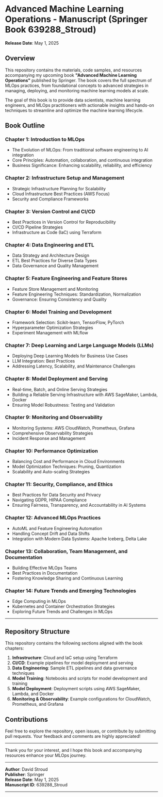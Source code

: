 # Advanced Machine Learning Operations - Manuscript (Springer Book 639288_Stroud)

**Release Date**: May 1, 2025

## Overview

This repository contains the materials, code samples, and resources accompanying my upcoming book **"Advanced Machine Learning Operations"** published by Springer. The book covers the full spectrum of MLOps practices, from foundational concepts to advanced strategies in managing, deploying, and monitoring machine learning models at scale.

The goal of this book is to provide data scientists, machine learning engineers, and MLOps practitioners with actionable insights and hands-on techniques to streamline and optimize the machine learning lifecycle.

## Book Outline

### Chapter 1: Introduction to MLOps

- The Evolution of MLOps: From traditional software engineering to AI integration
- Core Principles: Automation, collaboration, and continuous integration
- Business Significance: Enhancing scalability, reliability, and efficiency

### Chapter 2: Infrastructure Setup and Management

- Strategic Infrastructure Planning for Scalability
- Cloud Infrastructure Best Practices (AWS Focus)
- Security and Compliance Frameworks

### Chapter 3: Version Control and CI/CD

- Best Practices in Version Control for Reproducibility
- CI/CD Pipeline Strategies
- Infrastructure as Code (IaC) using Terraform

### Chapter 4: Data Engineering and ETL

- Data Strategy and Architecture Design
- ETL Best Practices for Diverse Data Types
- Data Governance and Quality Management

### Chapter 5: Feature Engineering and Feature Stores

- Feature Store Management and Monitoring
- Feature Engineering Techniques: Standardization, Normalization
- Governance: Ensuring Consistency and Quality

### Chapter 6: Model Training and Development

- Framework Selection: Scikit-learn, TensorFlow, PyTorch
- Hyperparameter Optimization Strategies
- Experiment Management with MLflow

### Chapter 7: Deep Learning and Large Language Models (LLMs)

- Deploying Deep Learning Models for Business Use Cases
- LLM Integration: Best Practices
- Addressing Latency, Scalability, and Maintenance Challenges

### Chapter 8: Model Deployment and Serving

- Real-time, Batch, and Online Serving Strategies
- Building a Reliable Serving Infrastructure with AWS SageMaker, Lambda, Docker
- Ensuring Model Robustness: Testing and Validation

### Chapter 9: Monitoring and Observability

- Monitoring Systems: AWS CloudWatch, Prometheus, Grafana
- Comprehensive Observability Strategies
- Incident Response and Management

### Chapter 10: Performance Optimization

- Balancing Cost and Performance in Cloud Environments
- Model Optimization Techniques: Pruning, Quantization
- Scalability and Auto-scaling Strategies

### Chapter 11: Security, Compliance, and Ethics

- Best Practices for Data Security and Privacy
- Navigating GDPR, HIPAA Compliance
- Ensuring Fairness, Transparency, and Accountability in AI Systems

### Chapter 12: Advanced MLOps Practices

- AutoML and Feature Engineering Automation
- Handling Concept Drift and Data Shifts
- Integration with Modern Data Systems: Apache Iceberg, Delta Lake

### Chapter 13: Collaboration, Team Management, and Documentation

- Building Effective MLOps Teams
- Best Practices in Documentation
- Fostering Knowledge Sharing and Continuous Learning

### Chapter 14: Future Trends and Emerging Technologies

- Edge Computing in MLOps
- Kubernetes and Container Orchestration Strategies
- Exploring Future Trends and Challenges in MLOps

---

## Repository Structure

This repository contains the following sections aligned with the book chapters:

1. **Infrastructure**: Cloud and IaC setup using Terraform
2. **CI/CD**: Example pipelines for model deployment and serving
3. **Data Engineering**: Sample ETL pipelines and data governance techniques
4. **Model Training**: Notebooks and scripts for model development and training
5. **Model Deployment**: Deployment scripts using AWS SageMaker, Lambda, and Docker
6. **Monitoring & Observability**: Example configurations for CloudWatch, Prometheus, and Grafana

## Contributions

Feel free to explore the repository, open issues, or contribute by submitting pull requests. Your feedback and comments are highly appreciated!

---

Thank you for your interest, and I hope this book and accompanying resources enhance your MLOps journey.

---

**Author**: David Stroud  
**Publisher**: Springer  
**Release Date**: May 1, 2025  
**Manuscript ID**: 639288_Stroud

---

